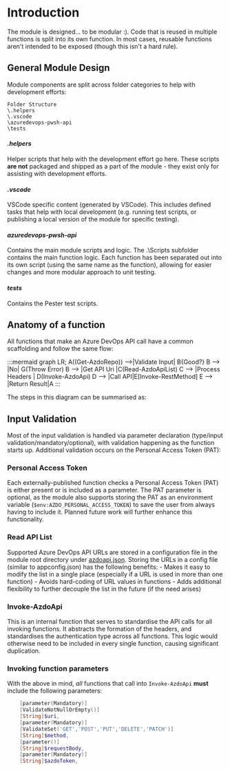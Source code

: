# Introduction

The module is designed... to be modular :). Code that is reused in multiple functions is split into its own function. In most cases, reusable functions aren't intended to be exposed (though this isn't a hard rule).

## General Module Design

Module components are split across folder categories to help with development efforts:

```
Folder Structure
\.helpers
\.vscode
\azuredevops-pwsh-api
\tests
```

#### _.helpers_

Helper scripts that help with the development effort go here. These scripts **are not** packaged and shipped as a part of the module - they exist only for assisting with development efforts.

#### _.vscode_

VSCode specific content (generated by VSCode). This includes defined tasks that help with local development (e.g. running test scripts, or publishing a local version of the module for specific testing).

#### _azuredevops-pwsh-api_

Contains the main module scripts and logic. The .\Scripts subfolder contains the main function logic. Each function has been separated out into its own script (using the same name as the function), allowing for easier changes and more modular approach to unit testing.

#### _tests_

Contains the Pester test scripts.

## Anatomy of a function

All functions that make an Azure DevOps API call have a common scaffolding and follow the same flow:

:::mermaid
graph LR;
    A((Get-AzdoRepo)) -->|Validate Input| B{Good?}
    B --> |No| G(Throw Error)
    B --> |Get API Uri |C(Read-AzdoApiList)
    C --> |Process Headers | D(Invoke-AzdoApi)
    D --> |Call API|E[Invoke-RestMethod]
    E --> |Return Result|A
:::

The steps in this diagram can be summarised as:

## Input Validation

Most of the input validation is handled via parameter declaration (type/input validation/mandatory/optional), with validation happening as the function starts up. Additional validation occurs on the Personal Access Token (PAT):

### Personal Access Token

Each externally-published function checks a Personal Access Token (PAT) is either present or is included as a parameter. The PAT parameter is optional, as the module also supports storing the PAT as an environment variable (`$env:AZDO_PERSONAL_ACCESS_TOKEN`) to save the user from always having to include it. Planned future work will further enhance this functionality.

### Read API List

Supported Azure DevOps API URLs are stored in a configuration file in the module root directory under [azdoapi.json](..\azuredevops-pwsh-api\azdoapi.json). Storing the URLs in a config file (similar to appconfig.json) has the following benefits:
    - Makes it easy to modify the list in a single place (especially if a URL is used in more than one function)
    - Avoids hard-coding of URL values in functions
    - Adds additional flexibility to further decouple the list in the future (if the need arises)

### Invoke-AzdoApi

This is an internal function that serves to standardise the API calls for all invoking functions. It abstracts the formation of the headers, and standardises the authentication type across all functions. This logic would otherwise need to be included in every single function, causing significant duplication.

### Invoking function parameters

With the above in mind, _all_ functions that call into `Invoke-AzdoApi` **must** include the following parameters:

```powershell
    [parameter(Mandatory)]
    [ValidateNotNullOrEmpty()]
    [String]$uri,
    [parameter(Mandatory)]
    [ValidateSet('GET','POST','PUT','DELETE','PATCH')]
    [String]$method,
    [parameter()]
    [String]$requestBody,
    [parameter(Mandatory)]
    [String]$azdoToken,
```
